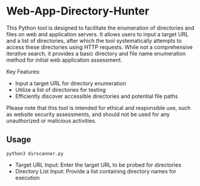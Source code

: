 # Web-App-Directory-Hunter #

This Python tool is designed to facilitate the enumeration of directories and files on web and application servers. It allows users to input a target URL and a list of directories, after which the tool systematically attempts to access these directories using HTTP requests. While not a comprehensive iterative search, it provides a basic directory and file name enumeration method for initial web application assessment.

Key Features:

- Input a target URL for directory enumeration
- Utilize a list of directories for testing
- Efficiently discover accessible directories and potential file paths

Please note that this tool is intended for ethical and responsible use, such as website security assessments, and should not be used for any unauthorized or malicious activities.

## Usage ##

```python3 dirscanner.py```

- Target URL Input: Enter the target URL to be probed for directories
- Directory List Input: Provide a list containing directory names for execution
